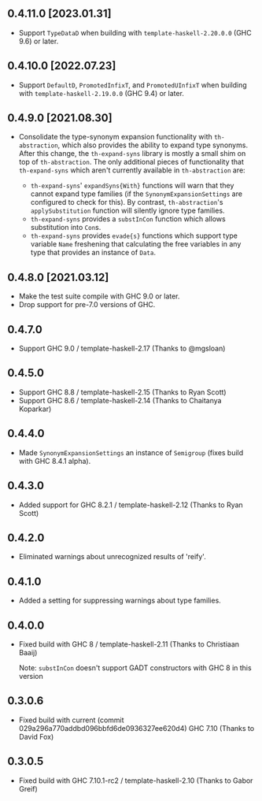 ## 0.4.11.0 [2023.01.31]

* Support `TypeDataD` when building with `template-haskell-2.20.0.0` (GHC 9.6)
  or later.

## 0.4.10.0 [2022.07.23]

* Support `DefaultD`, `PromotedInfixT`, and `PromotedUInfixT` when building
  with `template-haskell-2.19.0.0` (GHC 9.4) or later.

## 0.4.9.0 [2021.08.30]

* Consolidate the type-synonym expansion functionality with `th-abstraction`,
  which also provides the ability to expand type synonyms. After this change,
  the `th-expand-syns` library is mostly a small shim on top of
  `th-abstraction`. The only additional pieces of functionality that
  `th-expand-syns` which aren't currently available in `th-abstraction` are:

  * `th-expand-syns`' `expandSyns{With}` functions will warn that they cannot
    expand type families (if the `SynonymExpansionSettings` are configured to
    check for this). By contrast, `th-abstraction`'s `applySubstitution`
    function will silently ignore type families.
  * `th-expand-syns` provides a `substInCon` function which allows substitution
    into `Con`s.
  * `th-expand-syns` provides `evade{s}` functions which support type variable
    `Name` freshening that calculating the free variables in any type that
    provides an instance of `Data`.

## 0.4.8.0 [2021.03.12]

* Make the test suite compile with GHC 9.0 or later.
* Drop support for pre-7.0 versions of GHC.

## 0.4.7.0

* Support GHC 9.0 / template-haskell-2.17 (Thanks to @mgsloan)

## 0.4.5.0

* Support GHC 8.8 / template-haskell-2.15 (Thanks to Ryan Scott)
* Support GHC 8.6 / template-haskell-2.14 (Thanks to Chaitanya Koparkar)

## 0.4.4.0

*   Made `SynonymExpansionSettings` an instance of `Semigroup` (fixes build with GHC 8.4.1 alpha).

## 0.4.3.0

*   Added support for GHC 8.2.1 / template-haskell-2.12 (Thanks to Ryan Scott)

## 0.4.2.0

*   Eliminated warnings about unrecognized results of 'reify'.

## 0.4.1.0

*   Added a setting for suppressing warnings about type families.

## 0.4.0.0

*   Fixed build with GHC 8 / template-haskell-2.11 (Thanks to Christiaan Baaij)

    Note: `substInCon` doesn't support GADT constructors with GHC 8 in this version

## 0.3.0.6

*   Fixed build with current (commit 029a296a770addbd096bbfd6de0936327ee620d4) GHC 7.10 (Thanks to David Fox)

## 0.3.0.5

*   Fixed build with GHC 7.10.1-rc2 / template-haskell-2.10 (Thanks to Gabor Greif)
